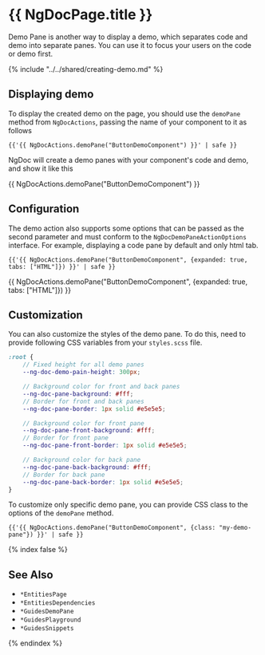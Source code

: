 # {{ NgDocPage.title }}

Demo Pane is another way to display a demo, which separates code and demo into separate panes.
You can use it to focus your users on the code or demo first.

{% include "../../shared/creating-demo.md" %}

## Displaying demo

To display the created demo on the page, you should use the `demoPane` method from `NgDocActions`,
passing the name of your component to it as follows

```twig fileName="index.md"
{{'{{ NgDocActions.demoPane("ButtonDemoComponent") }}' | safe }}
```

NgDoc will create a demo panes with your component's code and demo, and show it like this

{{ NgDocActions.demoPane("ButtonDemoComponent") }}

## Configuration

The demo action also supports some options that can be passed as the second parameter and must
conform to the `NgDocDemoPaneActionOptions` interface. For example, displaying a code pane by default and only html tab.

```twig fileName="index.md"
{{'{{ NgDocActions.demoPane("ButtonDemoComponent", {expanded: true, tabs: ["HTML"]}) }}' | safe }}
```

{{ NgDocActions.demoPane("ButtonDemoComponent", {expanded: true, tabs: ["HTML"]}) }}

## Customization

You can also customize the styles of the demo pane. To do this, need to provide following CSS variables
from your `styles.scss` file.

```scss fileName="styles.scss"
:root {
	// Fixed height for all demo panes
	--ng-doc-demo-pain-height: 300px;

	// Background color for front and back panes
	--ng-doc-pane-background: #fff;
	// Border for front and back panes
	--ng-doc-pane-border: 1px solid #e5e5e5;

	// Background color for front pane
	--ng-doc-pane-front-background: #fff;
	// Border for front pane
	--ng-doc-pane-front-border: 1px solid #e5e5e5;

	// Background color for back pane
	--ng-doc-pane-back-background: #fff;
	// Border for back pane
	--ng-doc-pane-back-border: 1px solid #e5e5e5;
}
```

To customize only specific demo pane, you can provide CSS class to the options of the `demoPane` method.

```twig fileName="index.md"
{{'{{ NgDocActions.demoPane("ButtonDemoComponent", {class: "my-demo-pane"}) }}' | safe }}
```

{% index false %}

## See Also

- `*EntitiesPage`
- `*EntitiesDependencies`
- `*GuidesDemoPane`
- `*GuidesPlayground`
- `*GuidesSnippets`

{% endindex %}
